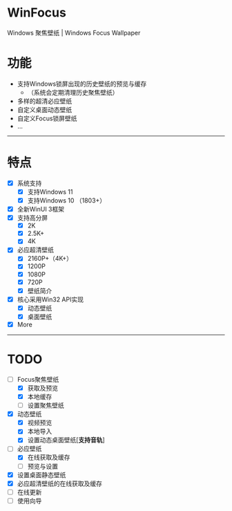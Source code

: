 # WinFocus
Windows 聚焦壁纸 | Windows Focus Wallpaper

# 功能
 - 支持Windows锁屏出现的历史壁纸的预览与缓存
   - （系统会定期清理历史聚焦壁纸）
 - 多样的超清必应壁纸
 - 自定义桌面动态壁纸
 - 自定义Focus锁屏壁纸
 - ...
 
---

# 特点
- [x] 系统支持
  - [x] 支持Windows 11
  - [x] 支持Windows 10 （1803+）
- [x] 全新WinUI 3框架
- [x] 支持高分屏
  - [x] 2K
  - [x] 2.5K+
  - [x] 4K
- [x] 必应超清壁纸
  - [x] 2160P+（4K+）
  - [x] 1200P
  - [x] 1080P
  - [x] 720P
  - [x] 壁纸简介
- [x] 核心采用Win32 API实现
  - [x] 动态壁纸
  - [x] 桌面壁纸
- [x] More

---

# TODO
- [ ] Focus聚焦壁纸
  - [x] 获取及预览
  - [x] 本地缓存
  - [ ] 设置聚焦壁纸
- [x] 动态壁纸
  - [x] 视频预览
  - [x] 本地导入
  - [x] 设置动态桌面壁纸[**支持音轨**]
- [ ] 必应壁纸
  - [x] 在线获取及缓存
  - [ ] 预览与设置
- [x] 设置桌面静态壁纸
- [x] 必应超清壁纸的在线获取及缓存
- [ ] 在线更新
- [ ] 使用向导
